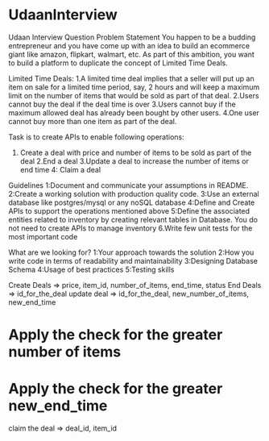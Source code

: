 # UdaanInterview
Udaan Interview Question
Problem Statement
You happen to be a budding entrepreneur and you have come up with an idea to build an ecommerce giant like amazon, 
flipkart, walmart, etc.
As part of this ambition, you want to build a platform to duplicate the concept of Limited Time Deals.

Limited Time Deals:
1.A limited time deal implies that a seller will put up an item on sale for a limited time period, say, 2 hours and will keep a maximum limit on the number of items that would be sold as part of that deal. 
2.Users cannot buy the deal if the deal time is over 
3.Users cannot buy if the maximum allowed deal has already been bought by other users.
4.One user cannot buy more than one item as part of the deal.

Task is to create APIs to enable following operations:
1. Create a deal with price and number of items to be sold as part of the deal
2.End a deal 
3.Update a deal to increase the number of items or end time
4: Claim a deal

Guidelines
1:Document and communicate  your assumptions in README. 
2:Create a working solution with production quality code.
3:Use an external database like postgres/mysql or any noSQL database
4:Define and Create APIs to support the operations mentioned above
5:Define the associated entities related to inventory by creating relevant tables in Database. You do not need to create APIs to manage inventory
6.Write few unit tests for the most important code

What are we looking for?
1:Your approach towards the solution
2:How you write code in terms of readability and maintainability
3:Designing Database Schema 
4:Usage of best practices
5:Testing skills



Create Deals => price, item_id, number_of_items, end_time, status
End Deals => id_for_the_deal
update deal => id_for_the_deal, new_number_of_items, new_end_time 
# Apply the check for the greater number of items
# Apply the check for the greater new_end_time
claim the deal => deal_id, item_id
